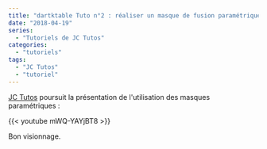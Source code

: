 ```yaml
---
title: "dartktable Tuto n°2 : réaliser un masque de fusion paramétrique"
date: "2018-04-19"
series:
  - "Tutoriels de JC Tutos"
categories: 
  - "tutoriels"
tags: 
  - "JC Tutos"
  - "tutoriel"
---
```


[JC Tutos](https://www.youtube.com/channel/UChkmJoz4r375C6F2eym99YQ) poursuit la présentation de l'utilisation des masques paramétriques : 

{{< youtube mWQ-YAYjBT8 >}}

Bon visionnage.

